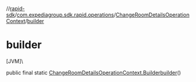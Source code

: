 //[rapid-sdk](../../../index.md)/[com.expediagroup.sdk.rapid.operations](../index.md)/[ChangeRoomDetailsOperationContext](index.md)/[builder](builder.md)

# builder

[JVM]\

public final static [ChangeRoomDetailsOperationContext.Builder](-builder/index.md)[builder](builder.md)()

